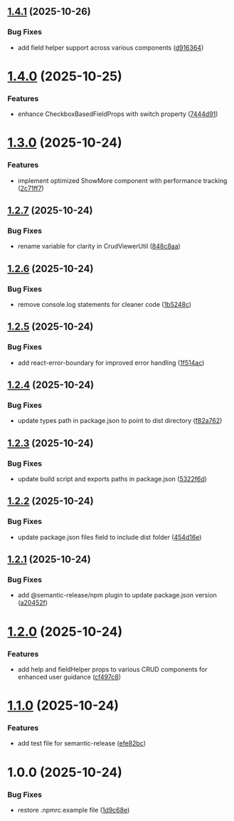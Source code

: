 ## [1.4.1](https://github.com/kingteza/crud-component/compare/v1.4.0...v1.4.1) (2025-10-26)


### Bug Fixes

* add field helper support across various components ([d916364](https://github.com/kingteza/crud-component/commit/d916364cb0dd367292080b25cebbebabe3a7d458))

# [1.4.0](https://github.com/kingteza/crud-component/compare/v1.3.0...v1.4.0) (2025-10-25)


### Features

* enhance CheckboxBasedFieldProps with switch property ([7444d91](https://github.com/kingteza/crud-component/commit/7444d9140a15e3a1e109071936fe13a496904963))

# [1.3.0](https://github.com/kingteza/crud-component/compare/v1.2.7...v1.3.0) (2025-10-24)


### Features

* implement optimized ShowMore component with performance tracking ([2c71ff7](https://github.com/kingteza/crud-component/commit/2c71ff7b31fc9dc25ed3c6d2ac97f39bee63f682))

## [1.2.7](https://github.com/kingteza/crud-component/compare/v1.2.6...v1.2.7) (2025-10-24)


### Bug Fixes

* rename variable for clarity in CrudViewerUtil ([848c8aa](https://github.com/kingteza/crud-component/commit/848c8aaf815e7532a14457ea7d072dd25ee45389))

## [1.2.6](https://github.com/kingteza/crud-component/compare/v1.2.5...v1.2.6) (2025-10-24)


### Bug Fixes

* remove console.log statements for cleaner code ([1b5248c](https://github.com/kingteza/crud-component/commit/1b5248ca95481bc27e71c17f05d7e42e4432702e))

## [1.2.5](https://github.com/kingteza/crud-component/compare/v1.2.4...v1.2.5) (2025-10-24)


### Bug Fixes

* add react-error-boundary for improved error handling ([1f514ac](https://github.com/kingteza/crud-component/commit/1f514ac64dadfad7cfbbea0adc8c4f5dbc541f45))

## [1.2.4](https://github.com/kingteza/crud-component/compare/v1.2.3...v1.2.4) (2025-10-24)


### Bug Fixes

* update types path in package.json to point to dist directory ([f82a762](https://github.com/kingteza/crud-component/commit/f82a76283bc5df564b2baf4131ecb082b29e49b0))

## [1.2.3](https://github.com/kingteza/crud-component/compare/v1.2.2...v1.2.3) (2025-10-24)


### Bug Fixes

* update build script and exports paths in package.json ([5322f6d](https://github.com/kingteza/crud-component/commit/5322f6d7013e7ae7ee97caf0d08b67ddde04a6c3))

## [1.2.2](https://github.com/kingteza/crud-component/compare/v1.2.1...v1.2.2) (2025-10-24)


### Bug Fixes

* update package.json files field to include dist folder ([454d16e](https://github.com/kingteza/crud-component/commit/454d16e4c90d34d66160b387480e026b68c96cbb))

## [1.2.1](https://github.com/kingteza/crud-component/compare/v1.2.0...v1.2.1) (2025-10-24)


### Bug Fixes

* add @semantic-release/npm plugin to update package.json version ([a20452f](https://github.com/kingteza/crud-component/commit/a20452fa5f783440c49e2a077558b974b1de8a70))

# [1.2.0](https://github.com/kingteza/crud-component/compare/v1.1.0...v1.2.0) (2025-10-24)


### Features

* add help and fieldHelper props to various CRUD components for enhanced user guidance ([cf497c8](https://github.com/kingteza/crud-component/commit/cf497c8d14220598443f515a4192a578c818bda2))

# [1.1.0](https://github.com/kingteza/crud-component/compare/v1.0.66...v1.1.0) (2025-10-24)


### Features

* add test file for semantic-release ([efe82bc](https://github.com/kingteza/crud-component/commit/efe82bc653656cdadca92cf13d09330dfad78938))

# 1.0.0 (2025-10-24)


### Bug Fixes

* restore .npmrc.example file ([1d9c68e](https://github.com/kingteza/crud-component/commit/1d9c68ef6a53993eb420079161670fe16801abff))

